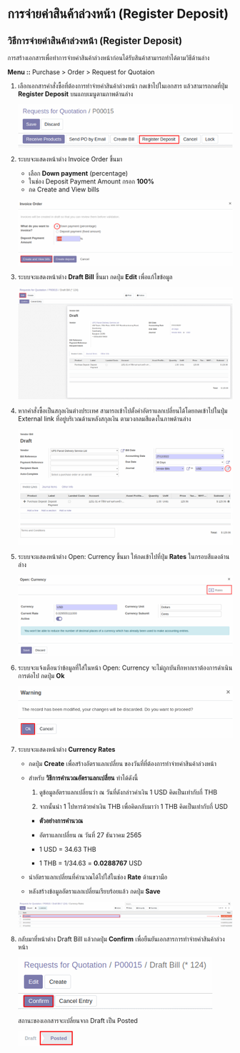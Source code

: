 # การจ่ายค่าสินค้าล่วงหน้า (Register Deposit)


## วิธีการจ่ายค่าสินค้าล่วงหน้า (Register Deposit)
การสร้างเอกสารเพื่อทำการจ่ายค่าสินค้าล่วงหน้าก่อนได้รับสินค้าสามารถทำได้ตามวิธีด้านล่าง

**Menu ::** Purchase > Order > Request for Quotaion

1. เลือกเอกสารคำสั่งซื้อที่ต้องการทำจ่ายค่าสินค้าล่วงหน้า กดเข้าไปในเอกสาร แล้วสามารถกดที่ปุ่ม **Register Deposit** บนแถบเมนูตามภาพด้านล่าง

    ![](img/DEP01.png)


2. ระบบจะแสดงหน้าต่าง Invoice Order ขึ้นมา 
    - เลือก **Down payment** (percentage)
    - ในช่อง Deposit Payment Amount กรอก **100%** 
    - กด Create and View bills

    ![](img/DEP02.png)

3. ระบบจะแสดงหน้าต่าง **Draft Bill** ขึ้นมา กดปุ่ม **Edit** เพื่อแก้ไขข้อมูล

    ![](img/DEP03.png)

4. หากคำสั่งซื้อเป็นสกุลเงินต่างประเทศ สามารถเข้าไปตั้งค่าอัตราแลกเปลี่ยนได้โดยกดเข้าไปในปุ่ม External link ที่อยู่บริเวณด้านหลังสกุลเงิน ตามวงกลมสีแดงในภาพด้านล่าง

    ![](img/DEP04.png)

5. ระบบจะแสดงหน้าต่าง Open: Currency ขึ้นมา ให้กดเข้าไปที่ปุ่ม **Rates** ในกรอบสีแดงด้านล่าง 

    ![](img/DEP05.png)

6. ระบบจะแจ้งเตือนว่าข้อมูลที่ใส่ในหน้า Open: Currency จะไม่ถูกบันทึกหากเราต้องการดำเนินการต่อไป กดปุ่ม **Ok**

    ![](img/DEP06.png)

7. ระบบจะแสดงหน้าต่าง **Currency Rates** 
    - กดปุ่ม **Create** เพื่อสร้างอัตราแลกเปลี่ยน ของวันที่ที่ต้องการทำจ่ายค่าสินค้าล่วงหน้า
    - สำหรับ **วิธีการคำนวณอัตราแลกเปลี่ยน** ทำได้ดังนี้

        1) ดูข้อมูลอัตราแลกเปลี่ยนว่า ณ วันที่ดังกล่าวค่าเงิน 1 USD คิดเป็นเท่ากับกี่ THB

        2) จากนั้นนำ 1 ไปหารด้วยค่าเงิน THB เพื่อคิดกลับมาว่า 1 THB คิดเป็นเท่ากับกี่ USD 

        - **ตัวอย่างการคำนวณ** 

        - อัตราแลกเปลี่ยน ณ วันที่ 27 ธันวาคม 2565 
        -  1 USD = 34.63 THB
        - 1 THB = 1/34.63 = **0.0288767** USD
        

    - นำอัตราแลกเปลี่ยนที่คำนวณได้ไปใส่ในช่อง **Rate** ด้านขวามือ
    - หลังสร้างข้อมูลอัตราแลกเปลี่ยนเรียบร้อยแล้ว กดปุ่ม **Save**

     ![](img/DEP07.png)
    
8. กลับมาที่หน้าต่าง Draft Bill แล้วกดปุ่ม **Confirm** เพื่อยืนยันเอกสารการทำจ่ายค่าสินค้าล่วงหน้า
     
     ![](img/DEP08.png)

    สถานะของเอกสารจะเปลี่ยนจาก Draft เป็น Posted

    ![](img/DEP09.png)

